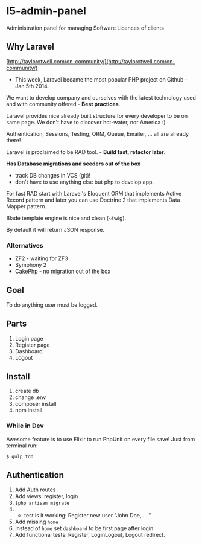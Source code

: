 # l5-admin-panel

Administration panel for managing Software Licences of clients


## Why Laravel

[http://taylorotwell.com/on-community/](http://taylorotwell.com/on-community/)
 - This week, Laravel became the most popular PHP project on Github - Jan 5th 2014.

We want to develop company and ourselves with the latest technology used
and with community offered - **Best practices**.

Laravel provides nice already built structure for every developer to be on
same page. We don't have to discover hot-water, nor America :)

Authentication, Sessions, Testing, ORM, Queue, Emailer, ... all are
already there!

Laravel is proclaimed to be RAD tool. - **Build fast, refactor later**.

**Has Database migrations and seeders out of the box**

- track DB changes in VCS (git)!
- don't have to use anything else but php to develop app.

For fast RAD start with Laravel's Eloquent ORM that implements Active Record pattern
and later you can use Doctrine 2 that implements Data Mapper pattern.

Blade template engine is nice and clean (~twig).

By default it will return JSON response.


### Alternatives

* ZF2 - waiting for ZF3
* Symphony 2
* CakePhp - no migration out of the box


## Goal

To do anything user must be logged.


## Parts

1. Login page
2. Register page
3. Dashboard
4. Logout


## Install

1. create db
2. change .env
3. composer install
4. npm install

### While in Dev

Awesome feature is to use Elixir to run PhpUnit on every file save!
Just from terminal run:

    $ gulp tdd


## Authentication

1. Add Auth routes
2. Add views: register, login
3. `$php artisan migrate`
4. - test is it working: Register new user "John Doe, ...."
5. Add missing `home`
6. Instead of `home` set `dashboard` to be first page after login
7. Add functional tests: Register, LoginLogout, Logout redirect.
